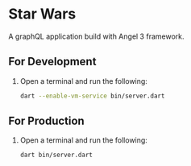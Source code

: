 # Star Wars

A graphQL application build with Angel 3 framework.

## For Development

1. Open a terminal and run the following:

    ```bash
    dart --enable-vm-service bin/server.dart
    ```

## For Production

1. Open a terminal and run the following:

    ```bash
    dart bin/server.dart
    ```
